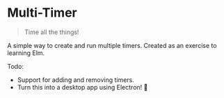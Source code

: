 # Multi-Timer
> Time all the things!

A simple way to create and run multiple timers. Created as an exercise to learning Elm.

Todo:
- Support for adding and removing timers.
- Turn this into a desktop app using Electron! :rocket:
